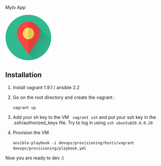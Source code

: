 Mylo App

![Mylo](./public/icon144.png)

## Installation

1) Install vagrant 1.9.1 / ansible 2.2

2) Go on the root directory and create the vagrant :

    `vagrant up`

3) Add your sh key to the VM
  
    `vagrant ssh` and put your ssh key in the .ssh/authorized_keys file.
    Try to log in using `ssh ubuntu@10.0.0.20`

4) Provision the VM

    `ansible-playbook -i devops/provisioning/hosts/vagrant devops/provisioning/playbook.yml`

Now you are ready to dev :)
